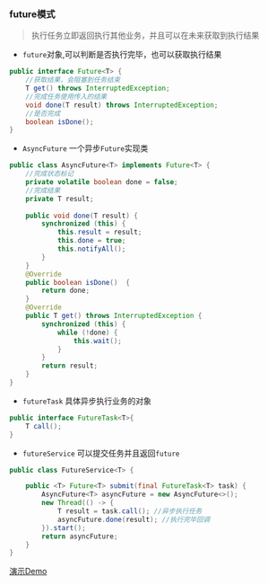 ### future模式

> 执行任务立即返回执行其他业务，并且可以在未来获取到执行结果

- `future`对象,可以判断是否执行完毕，也可以获取执行结果
```java
public interface Future<T> {
    //获取结果，会阻塞到任务结束
    T get() throws InterruptedException;
    //完成任务使用传入的结果
    void done(T result) throws InterruptedException;
    //是否完成
    boolean isDone();
}
```
- `AsyncFuture` 一个异步`Future`实现类
```java
public class AsyncFuture<T> implements Future<T> {
    //完成状态标记
    private volatile boolean done = false;
    //完成结果
    private T result;
    
    public void done(T result) {
        synchronized (this) {
            this.result = result;
            this.done = true;
            this.notifyAll();
        }
    }
    @Override
    public boolean isDone()  {
        return done;
    }
    @Override
    public T get() throws InterruptedException {
        synchronized (this) {
            while (!done) {
                this.wait();
            }
        }
        return result;
    }
}
```
- `futureTask` 具体异步执行业务的对象
```java
public interface FutureTask<T>{
    T call();
}
```
- `futureService` 可以提交任务并且返回`future`
```java
public class FutureService<T> {

    public <T> Future<T> submit(final FutureTask<T> task) {
        AsyncFuture<T> asyncFuture = new AsyncFuture<>();
        new Thread(() -> {
            T result = task.call(); //异步执行任务
            asyncFuture.done(result); //执行完毕回调
        }).start();
        return asyncFuture;
    }
}
```
[演示Demo](../src/com/concurrent/design/future)